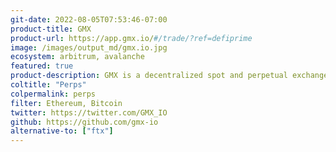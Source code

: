 ```yaml
---
git-date: 2022-08-05T07:53:46-07:00
product-title: GMX
product-url: https://app.gmx.io/#/trade/?ref=defiprime
image: /images/output_md/gmx.io.jpg
ecosystem: arbitrum, avalanche
featured: true
product-description: GMX is a decentralized spot and perpetual exchange that supports low swap fees and zero price impact trades and let you trade top cryptocurrencies with up to 30x leverage directly from your wallet.
coltitle: "Perps"
colpermalink: perps
filter: Ethereum, Bitcoin
twitter: https://twitter.com/GMX_IO
github: https://github.com/gmx-io
alternative-to: ["ftx"]
---
```

